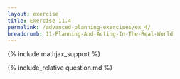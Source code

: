 ```yaml
---
layout: exercise
title: Exercise 11.4
permalink: /advanced-planning-exercises/ex_4/
breadcrumb: 11-Planning-And-Acting-In-The-Real-World
---
```


{% include mathjax_support %}

<div><i class="arrow-up loader" data-chapter="advanced-planning-exercises" data-exercise="ex_4" data-rating="0"></i></div>
{% include_relative question.md %}
